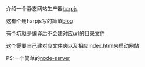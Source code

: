 介绍一个静态网站生产器[harpjs](http://harpjs.com)

这有个用harpjs写的简单[blog](https://github.com/kennethormandy/my-harp-blog)

有个坑就是编译后不会建对应url的目录文件

这个需要自己建对应文件夹以及相应index.html来启动网站

PS:一个简单的[node-server](https://github.com/geraldchen890806/node-server/tree/master)